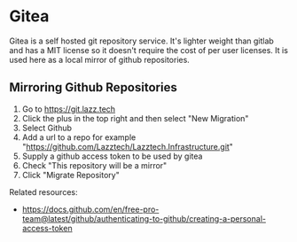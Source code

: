 # Gitea

Gitea is a self hosted git repository service. It's lighter weight than gitlab and has a MIT license so it doesn't require the cost of per user licenses. It is used here as a local mirror of github repositories.

## Mirroring Github Repositories

1. Go to https://git.lazz.tech
2. Click the plus in the top right and then select "New Migration"
3. Select Github
4. Add a url to a repo for example "https://github.com/Lazztech/Lazztech.Infrastructure.git"
5. Supply a github access token to be used by gitea
6. Check "This repository will be a mirror"
7. Click "Migrate Repository"

Related resources:
- https://docs.github.com/en/free-pro-team@latest/github/authenticating-to-github/creating-a-personal-access-token